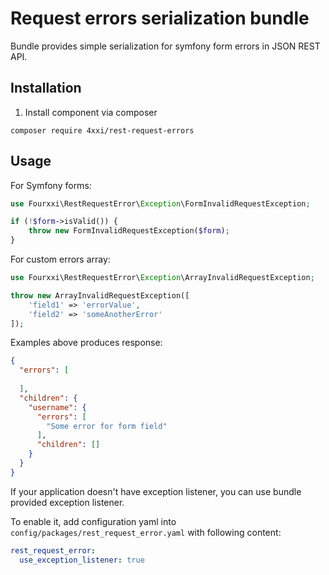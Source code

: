 # Request errors serialization bundle
Bundle provides simple serialization for symfony form errors in JSON REST API.

## Installation
1. Install component via composer
```shell script
composer require 4xxi/rest-request-errors
```

## Usage
For Symfony forms:
```php
use Fourxxi\RestRequestError\Exception\FormInvalidRequestException;

if (!$form->isValid()) {
    throw new FormInvalidRequestException($form);
}
```

For custom errors array:
```php
use Fourxxi\RestRequestError\Exception\ArrayInvalidRequestException;

throw new ArrayInvalidRequestException([
    'field1' => 'errorValue',
    'field2' => 'someAnotherError'
]);
```

Examples above produces response:
```json
{
  "errors": [
    
  ],
  "children": {
    "username": {
      "errors": [
        "Some error for form field"
      ],
      "children": []
    }
  }
}
```

If your application doesn't have exception listener, you can use bundle provided exception listener.

To enable it, add configuration yaml into `config/packages/rest_request_error.yaml` with following content:
```yaml
rest_request_error:
  use_exception_listener: true
  ```
